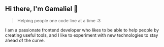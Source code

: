 ## Hi there, I'm Gamaliel 👋
> Helping people one code line at a time :3

I am a passionate frontend developer who likes to be able to help people by creating useful tools, and I like to experiment with new technologies to stay ahead of the curve.
<!--
**EGAMAGZ/EGAMAGZ** is a ✨ _special_ ✨ repository because its `README.md` (this file) appears on your GitHub profile.

Here are some ideas to get you started:

- 🔭 I’m currently working on ...
- 🌱 I’m currently learning ...
- 👯 I’m looking to collaborate on ...
- 🤔 I’m looking for help with ...
- 💬 Ask me about ...
- 📫 How to reach me: ...
- 😄 Pronouns: ...
- ⚡ Fun fact: ...
-->
